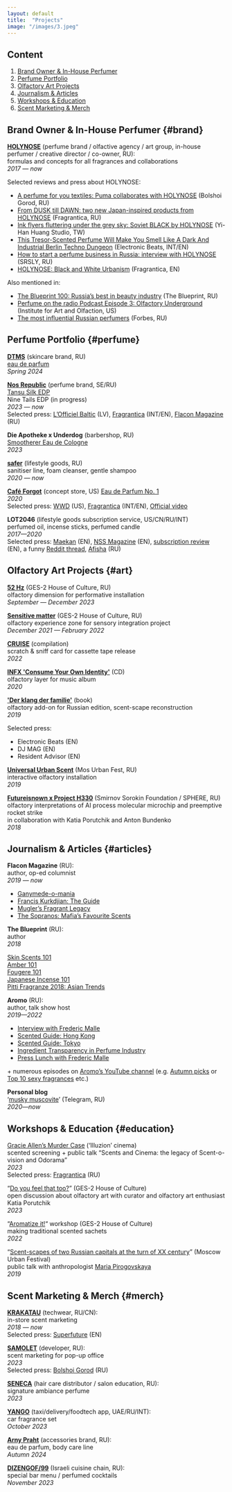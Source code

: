 ```yaml
---
layout: default
title:  "Projects"
image: "/images/3.jpeg"
---
```


## Content
1. [Brand Owner & In-House Perfumer](#brand)
2. [Perfume Portfolio](#perfume)
3. [Olfactory Art Projects](#art)
4. [Journalism & Articles](#articles)
5. [Workshops & Education](#education)
6. [Scent Marketing & Merch](#merch)

## Brand Owner & In-House Perfumer {#brand}
**[HOLYNOSE](https://holynose.shop/)** (perfume brand / olfactive agency / art group, in-house perfumer / creative director / co-owner, RU):<br/>
formulas and concepts for all fragrances and collaborations<br/>
*2017 — now*

Selected reviews and press about HOLYNOSE:
- [A perfume for you textiles: Puma collaborates with HOLYNOSE](https://bg.ru/bg/service-shopping/style-news/321-parfyum-puma-holynose) (Bolshoi Gorod, RU)
- [From DUSK till DAWN: two new Japan-inspired products from HOLYNOSE](https://www.fragrantica.ru/news/-Holynose-14376.html) (Fragrantica, RU)
- [Ink flyers fluttering under the grey sky: Soviet BLACK by HOLYNOSE](https://medium.com/yihan-huang-studio/%E6%B2%B9%E5%A2%A8%E5%82%B3%E5%96%AE%E5%9C%A8%E7%81%B0%E8%89%B2%E5%A4%A9%E7%A9%BA%E4%B8%8B%E9%A3%84%E6%8F%9A-holynose%E7%9A%84%E8%98%87%E8%81%AF%E9%BB%91%E8%89%B2%D1%87%D1%91%D1%80%D0%BD%D1%8B%D0%B9-3969ee8d016d) (Yi-Han Huang Studio, TW) 
- [This Tresor-Scented Perfume Will Make You Smell Like A Dark And Industrial Berlin Techno Dungeon](https://www.electronicbeats.net/the-feed/tresor-perfume/) (Electronic Beats, INT/EN)
- [How to start a perfume business in Russia: interview with HOLYNOSE](https://srsly.ru/article/show/1074/) (SRSLY, RU)
- [HOLYNOSE: Black and White Urbanism](https://www.fragrantica.com/news/Holynose-Black-and-White-Urbanism-11289.html) (Fragrantica, EN)

Also mentioned in:
- [The Blueprint 100: Russia’s best in beauty industry](https://theblueprint.ru/beauty/industry/the-blueprint-100-beauty) (The Blueprint, RU)
- [Perfume on the radio Podcast Episode 3: Olfactory Underground](https://perfumeontheradio.com/ep-3-underground) (Institute for Art and Olfaction, US)
- [The most influential Russian perfumers](https://www.forbes.ru/forbeslife-photogallery/389225-silnye-duhom-samye-vliyatelnye-molodye-russkie-parfyumery) (Forbes, RU)

## Perfume Portfolio {#perfume}
**[DTMS](https://dtmskin.com/)** (skincare brand, RU)<br/>
[eau de parfum](https://dtmskin.com/product/dont_touch_my_skin_parfumernaya_voda_50ml?srsltid=AfmBOooaV4TcGMJnPafcPEWgE50VOpRvvZcmvsn1uQIFIzP6ugH_vkq2)<br/>
*Spring 2024*

**[Nos Republic](https://www.nosrepublic.com/)** (perfume brand, SE/RU)<br/>
[Tansu Silk EDP](https://www.nosrepublic.com/perfumes/tansusilk)<br/>
Nine Tails EDP (in progress)<br/>
*2023 — now*<br/>
Selected press: [L’Officiel Baltic](https://www.lofficielbaltic.com/lv/beauty/atrast-savu-makoni) (LV), [Fragrantica](https://www.fragrantica.com/news/Nose-Republic-Socratic-Monologue-18792.html#rev) (INT/EN), [Flacon Magazine](https://flacon-magazine.com/lyudi/istorii/3290586-moya-istoriya--zolushka-s-dushistoy-metloy-kseniya-golovanova-o-romantike-aromatov-i-udache) (RU)

**Die Apotheke x Underdog** (barbershop, RU)<br/>
[Smootherer Eau de Cologne](https://www.instagram.com/p/CoPzaGZp8bu/)<br/>
*2023*

**[safer](https://safer.zone/)** (lifestyle goods, RU)<br/>
sanitiser line, foam cleanser, gentle shampoo<br/>
*2020 — now*

**[Café Forgot](https://cafeforgot.com)** (concept store, US)
[Eau de Parfum No. 1](https://shop.cafeforgot.com/product/caf-forgot-eau-de-parfum-no-1/2772)<br/>
*2020*<br/>
Selected press: [WWD](https://wwd.com/feature/underground-n-y-fashion-boutique-releases-perfume-with-notes-of-almond-milk-1234676946/) (US), [Fragrantica](https://www.fragrantica.com/news/Cafe-Forgot-Eau-de-Parfum-No-1-14520.html) (INT/EN), [Official video](https://vimeo.com/489974454)

**LOT2046** (lifestyle goods subscription service, US/CN/RU/INT)<br/>
perfumed oil, incense sticks, perfumed candle<br/>
*2017—2020*<br/>
Selected press: [Maekan](https://maekan.com/story/a-subscription-based-uniform-with-lot2046/) (EN), [NSS Magazine](https://www.nssmag.com/en/fashion/28047/lot2046-consume-fashion) (EN), [subscription review](https://www.mysubscriptionaddiction.com/2018/02/lot-subscription-box-review-january-2018.html) (EN), a funny [Reddit thread](https://www.reddit.com/r/lot2046/comments/ckldhx/who_made_lot_0016_perfumed_oil/), [Afisha](https://daily.afisha.ru/beauty/5092-lot2046-kak-ustroen-servis-podpiski-na-odezhdu-i-gadzhety-dlya-millenialov/) (RU)

## Olfactory Art Projects {#art}

**[52 Hz](https://v-a-c.org/en/ges2/52-hz)** (GES-2 House of Culture, RU)<br/>
olfactory dimension for performative installation<br/>
*September — December 2023*

**[Sensitive matter](https://v-a-c.org/en/projects/season-1-santa-barbara/sensitive-matter)** (GES-2 House of Culture, RU)<br/>
olfactory experience zone for sensory integration project<br/>
*December 2021 — February 2022*

**[CRUISE](https://www.discogs.com/release/24389360-Various-CRUISE-TAPE)** (compilation)<br/>
scratch & sniff card for cassette tape release<br/>
*2022*

**[INFX 'Consume Your Own Identity'](https://www.discogs.com/release/15979733-INFX-Consume-Your-Own-Identity)** (CD)<br/>
olfactory layer for music album<br/>
*2020*

**['Der klang der familie'](http://amazon.de/Klang-Familie-Berlin-Techno-Fall/dp/3738604294)** (book)<br/>
olfactory add-on for Russian edition, scent-scape reconstruction<br/>
*2019*

Selected press:
- Electronic Beats (EN)
- DJ MAG (EN)
- Resident Advisor (EN)

**[Universal Urban Scent](https://aromo.ru/news/events/holynose-svoy/)** (Mos Urban Fest, RU)<br/>
interactive olfactory installation<br/>
*2019*

**[Futureisnown x Project H330](https://futureisnown.com/awareness/8)** (Smirnov Sorokin Foundation / SPHERE, RU)<br/>
olfactory interpretations of AI process molecular microchip and preemptive rocket strike<br/>
in collaboration with Katia Porutchik and Anton Bundenko<br/>
*2018*

## Journalism & Articles {#articles}
**Flacon Magazine** (RU):<br/>
author, op-ed columnist<br/>
*2019 — now*

- [Ganymede-o-mania](https://flacon-magazine.com/aromaty/dukhi/1854207-samyye-modnyye-dukhi-moskvy-kak-my-pytalis-razgadat-fenomen-ganymede)<br/>
- [Francis Kurkdjian: The Guide](https://flacon-magazine.com/aromaty/dukhi/4189503-ul-timativnyj-gid-po-duham-fransisa-kurkdzana-teper-vy-rassifruete-vse-ego-kody)<br/>
- [Mugler’s Fragrant Legacy](https://flacon-magazine.com/aromaty/dukhi/6475319-tajna-angel-rassifrovyvaem-kod-glavnyh-duhov-t-erri-muglera)<br/>
- [The Sopranos: Mafia’s Favourite Scents](https://flacon-magazine.com/aromaty/dukhi/5801943-klan-soprano-lubimye-duhi-geroev-seriala-pro-mafiu)

**The Blueprint** (RU):<br/>
author<br/>
*2018*

[Skin Scents 101](https://theblueprint.ru/beauty/best-skin-scents)<br/>
[Amber 101](https://theblueprint.ru/beauty/amber-fragrances-guide)<br/>
[Fougere 101](https://theblueprint.ru/beauty/fuzhernye-aromaty-chto-eto)<br/>
[Japanese Incense 101](https://theblueprint.ru/beauty/japanese-incense-guide)<br/>
[Pitti Fragranze 2018: Asian Trends](https://theblueprint.ru/beauty/pitti-fragranze-16)<br/>

**Aromo** (RU):<br/>
author, talk show host<br/>
*2019—2022*

- [Interview with Frederic Malle](https://aromo.ru/articles/interview/razgovor-s-frederikom-malem_-sintetika_-zelen-i-zabytye-dukhi/)<br/>
- [Scented Guide: Hong Kong](https://aromo.ru/articles/travels/perets_-krem_-molochnyy-chay_-gonkong-v-zapakhakh-i-vkusakh/)<br/>
- [Scented Guide: Tokyo](https://aromo.ru/articles/travels/scents-of-tokyo/)<br/>
- [Ingredient Transparency in Perfume Industry](https://aromo.ru/articles/production/ingredient-transparency-in-the-fragrance-industry/)<br/>
- [Press Lunch with Frederic Malle](https://aromo.ru/news/events/press-lunch-with-frederic-malle/)<br/>

\+ numerous episodes on [Aromo’s YouTube channel](https://www.youtube.com/@Aromolive/videos) (e.g. [Autumn picks](https://www.youtube.com/watch?v=PG_pVuKHM0M) or [Top 10 sexy fragrances](https://www.youtube.com/watch?v=5dcswqJ1Nxw) etc.)

**Personal blog**<br/>
‘[musky muscovite](https://t.me/muskowhite)’ (Telegram, RU)<br/>
*2020—now*

## Workshops & Education {#education}

[Gracie Allen’s Murder Case](https://illuzion-cinema.ru/event-11449/) (‘Illuzion’ cinema)<br/>
scented screening + public talk “Scents and Cinema: the legacy of Scent-o-vision and Odorama”<br/>
*2023*<br/>
Selected press: [Fragrantica](https://www.fragrantica.ru/news/27--14166.html#rev) (RU)

“[Do you feel that too?](https://v-a-c.org/ges2/the-sense-of-smell-invisibility-or-absence)” (GES-2 House of Culture)<br/>
open discussion about olfactory art with curator and olfactory art enthusiast Katia Porutchik<br/>
*2023*

“[Aromatize it!](https://v-a-c.org/ges2/aromatise-it)“ workshop (GES-2 House of Culture)<br/>
making traditional scented sachets<br/>
*2022*

“[Scent-scapes of two Russian capitals at the turn of XX century](https://www.youtube.com/watch?v=smyM7KmB4yY)” (Moscow Urban Festival)<br/>
public talk with anthropologist [Maria Pirogovskaya](https://mpiwg-berlin-mpg.academia.edu/MariaPirogovskaya)<br/>
*2019*


## Scent Marketing & Merch {#merch}

**[KRAKATAU](https://krakatauwear.com/)** (techwear, RU/CN):<br/>
in-store scent marketing<br/>
*2018 — now*<br/>
Selected press: [Superfuture](https://superfuture.com/2023/01/interviews/superchat-shanghai-krakatau/) (EN)

**[SAMOLET](https://samolet.ru/)** (developer, RU):<br/>
scent marketing for pop-up office<br/>
*2023*<br/>
Selected press: [Bolshoi Gorod](https://bg.ru/bg/city/city-news/14814-samolet-cent-zhizni) (RU)

**[SENECA](https://senecapeople.ru/)** (hair care distributor / salon education, RU):<br/>
signature ambiance perfume<br/>
*2023*

**[YANGO](https://yango.com/en_int)** (taxi/delivery/foodtech app, UAE/RU/INT):<br/>
car fragrance set<br/>
*October 2023*

**[Arny Praht](https://arnypraht.com/)** (accessories brand, RU):<br/>
eau de parfum, body care line<br/>
*Autumn 2024*

**[DIZENGOF/99](https://dizengof99.com/)** (Israeli cuisine chain, RU):<br/>
special bar menu / perfumed cocktails<br/>
*November 2023*
